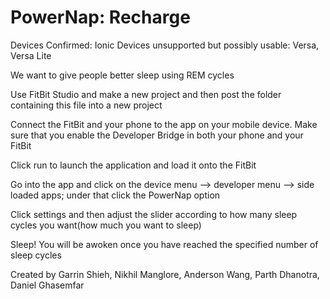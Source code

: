 # PowerNap: Recharge
Devices Confirmed: Ionic
Devices unsupported but possibly usable: Versa, Versa Lite

We want to give people better sleep using REM cycles

Use FitBit Studio and make a new project and then post the folder containing this file into a new project

Connect the FitBit and your phone to the app on your mobile device. Make sure that you enable the Developer Bridge in both your phone and your FitBit

Click run to launch the application and load it onto the FitBit

Go into the app and click on the device menu --> developer menu --> side loaded apps; under that click the PowerNap option

Click settings and then adjust the slider according to how many sleep cycles you want(how much you want to sleep)

Sleep! You will be awoken once you have reached the specified number of sleep cycles

Created by Garrin Shieh, Nikhil Manglore, Anderson Wang, Parth Dhanotra, Daniel Ghasemfar 


